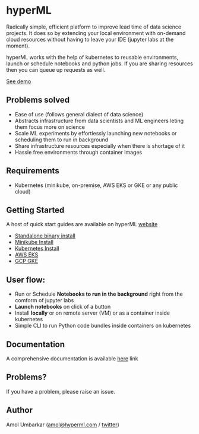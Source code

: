 # hyperML
Radically simple, efficient platform to improve lead time of data science projects. It does so by extending your local environment with on-demand cloud resources without having to leave your IDE (jupyter labs at the moment).

hyperML works with the help of kubernetes to reusable environments, launch or schedule notebooks and python jobs. If you are sharing resources then you can queue up requests as well.

[See demo](https://www.hyperml.com/demo.mp4)

## Problems solved
* Ease of use (follows general dialect of data science)
* Abstracts infrastructure from data scientists and ML engineers leting them focus more on science
* Scale ML experiments by effortlessly launching new notebooks or scheduling them to run in background
* Share infrastructure resources especially when there is shortage of it 
* Hassle free environments through container images


## Requirements
* Kubernetes (minikube, on-premise, AWS EKS or GKE or any public cloud) 

## Getting Started
A host of quick start guides are available on hyperML [website](https://www.hyperml.com/docs/prerequisites)
* [Standalone binary install](https://www.hyperml.com/docs/standalone)
* [Minikube Install](https://www.hyperml.com/docs/minikube)
* [Kubernetes Install](https://www.hyperml.com/docs/kubernetes)
* [AWS EKS](https://www.hyperml.com/docs/aws-eks)
* [GCP GKE](https://www.hyperml.com/docs/gcp-gke)

## User flow:
* Run or Schedule **Notebooks to run in the background** right from the comform of jupyter labs  
* **Launch notebooks** on click of a button  
* Install **locally** or on remote server (VM) or as a container inside kubernetes
* Simple CLI to run Python code bundles inside containers on kubernetes 


## Documentation
A comprehensive documentation is available [here](https://www.hyperml.com/docs/introduction) link

## Problems?
If you have a problem, please raise an issue. 

## Author
Amol Umbarkar (amol@hyperml.com / [twitter](https://twitter.com/_4mol))



